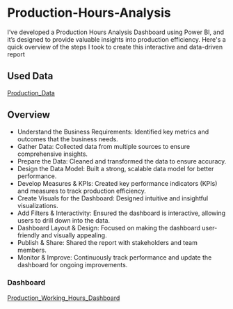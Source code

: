 # Production-Hours-Analysis
I’ve developed a Production Hours Analysis Dashboard using Power BI, and it’s designed to provide valuable insights into production efficiency. Here's a quick overview of the steps I took to create this interactive and data-driven report

## Used Data
<a href="https://1drv.ms/x/c/ba23ab0112bde3c8/EWjDJRJ9cHRLsDVTOwu1W4sB5TapJ84I1YDp-0b6pZBNlw?e=BXtd1P">Production_Data</a>

## Overview
- Understand the Business Requirements: Identified key metrics and outcomes that the business needs.
- Gather Data: Collected data from multiple sources to ensure comprehensive insights.
- Prepare the Data: Cleaned and transformed the data to ensure accuracy.
- Design the Data Model: Built a strong, scalable data model for better performance.
- Develop Measures & KPIs: Created key performance indicators (KPIs) and measures to track production efficiency.
- Create Visuals for the Dashboard: Designed intuitive and insightful visualizations.
- Add Filters & Interactivity: Ensured the dashboard is interactive, allowing users to drill down into the data.
- Dashboard Layout & Design: Focused on making the dashboard user-friendly and visually appealing.
- Publish & Share: Shared the report with stakeholders and team members.
- Monitor & Improve: Continuously track performance and update the dashboard for ongoing improvements.

### Dashboard
<a href="https://github.com/adarshverma1341/Production-Hours-Analysis/blob/main/Production%20Working%20Hours%20Dashboard.pbix">Production_Working_Hours_Dashboard</a>
